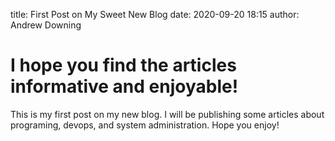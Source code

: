 title: First Post on My Sweet New Blog
date: 2020-09-20 18:15
author: Andrew Downing

# I hope you find the articles informative and enjoyable!

This is my first post on my new blog. I will be publishing some articles about 
 programing, devops, and system administration.  Hope you enjoy!
